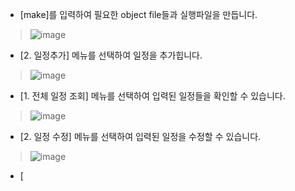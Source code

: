 - [make]를 입력하여 필요한 object file들과 실행파일을 만듭니다.
> ![image](https://user-images.githubusercontent.com/70621926/117542431-94ca6b80-b053-11eb-98c8-7b630237867e.png)

- [2. 일정추가] 메뉴를 선택하여 일정을 추가힙니다.
> ![image](https://user-images.githubusercontent.com/70621926/117543819-63549e80-b059-11eb-96fe-d72caab8da65.png)

- [1. 전체 일정 조회] 메뉴를 선택하여 입력된 일정들을 확인할 수 있습니다.
> ![image](https://user-images.githubusercontent.com/70621926/117543786-49b35700-b059-11eb-837c-3b7bf5665d77.png)

- [2. 일정 수정] 메뉴를 선택하여 입력된 일정을 수정할 수 있습니다.
> ![image](https://user-images.githubusercontent.com/70621926/117543873-9f87ff00-b059-11eb-9e80-3b9554c2c239.png)

- [
